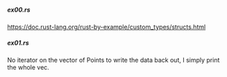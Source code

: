 
##### ex00.rs
https://doc.rust-lang.org/rust-by-example/custom_types/structs.html

##### ex01.rs
No iterator on the vector of Points to write the data back out,
I simply print the whole vec.
